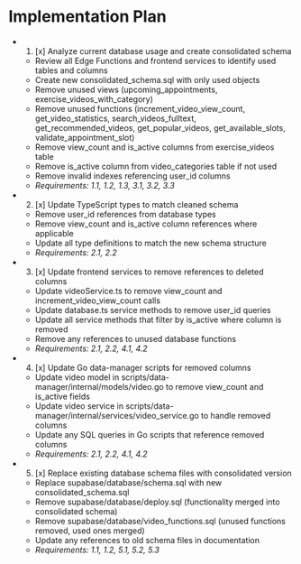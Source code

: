 # Implementation Plan

-
  1. [x] Analyze current database usage and create consolidated schema
  - Review all Edge Functions and frontend services to identify used tables and
    columns
  - Create new consolidated_schema.sql with only used objects
  - Remove unused views (upcoming_appointments, exercise_videos_with_category)
  - Remove unused functions (increment_video_view_count, get_video_statistics,
    search_videos_fulltext, get_recommended_videos, get_popular_videos,
    get_available_slots, validate_appointment_slot)
  - Remove view_count and is_active columns from exercise_videos table
  - Remove is_active column from video_categories table if not used
  - Remove invalid indexes referencing user_id columns
  - _Requirements: 1.1, 1.2, 1.3, 3.1, 3.2, 3.3_

-
  2. [x] Update TypeScript types to match cleaned schema
  - Remove user_id references from database types
  - Remove view_count and is_active column references where applicable
  - Update all type definitions to match the new schema structure
  - _Requirements: 2.1, 2.2_

-
  3. [x] Update frontend services to remove references to deleted columns
  - Update videoService.ts to remove view_count and increment_video_view_count
    calls
  - Update database.ts service methods to remove user_id queries
  - Update all service methods that filter by is_active where column is removed
  - Remove any references to unused database functions
  - _Requirements: 2.1, 2.2, 4.1, 4.2_

-
  4. [x] Update Go data-manager scripts for removed columns
  - Update video model in scripts/data-manager/internal/models/video.go to
    remove view_count and is_active fields
  - Update video service in
    scripts/data-manager/internal/services/video_service.go to handle removed
    columns
  - Update any SQL queries in Go scripts that reference removed columns
  - _Requirements: 2.1, 2.2, 4.1, 4.2_

-
  5. [x] Replace existing database schema files with consolidated version
  - Replace supabase/database/schema.sql with new consolidated_schema.sql
  - Remove supabase/database/deploy.sql (functionality merged into consolidated
    schema)
  - Remove supabase/database/video_functions.sql (unused functions removed, used
    ones merged)
  - Update any references to old schema files in documentation
  - _Requirements: 1.1, 1.2, 5.1, 5.2, 5.3_
